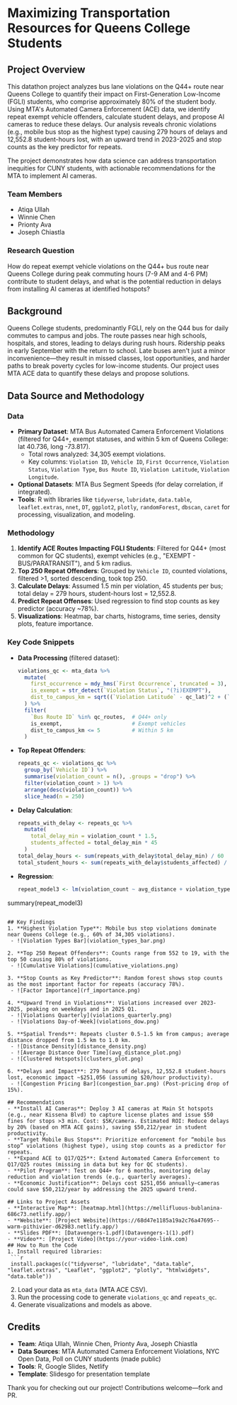 # Maximizing Transportation Resources for Queens College Students

## Project Overview
This datathon project analyzes bus lane violations on the Q44+ route near Queens College to quantify their impact on First-Generation Low-Income (FGLI) students, who comprise approximately 80% of the student body. Using MTA's Automated Camera Enforcement (ACE) data, we identify repeat exempt vehicle offenders, calculate student delays, and propose AI cameras to reduce these delays. Our analysis reveals chronic violations (e.g., mobile bus stop as the highest type) causing 279 hours of delays and 12,552.8 student-hours lost, with an upward trend in 2023-2025 and stop counts as the key predictor for repeats.

The project demonstrates how data science can address transportation inequities for CUNY students, with actionable recommendations for the MTA to implement AI cameras.

### Team Members
- Atiqa Ullah
- Winnie Chen
- Prionty Ava
- Joseph Chiastla

### Research Question
How do repeat exempt vehicle violations on the Q44+ bus route near Queens College during peak commuting hours (7-9 AM and 4-6 PM) contribute to student delays, and what is the potential reduction in delays from installing AI cameras at identified hotspots?

## Background
Queens College students, predominantly FGLI, rely on the Q44 bus for daily commutes to campus and jobs. The route passes near high schools, hospitals, and stores, leading to delays during rush hours. Ridership peaks in early September with the return to school. Late buses aren't just a minor inconvenience—they result in missed classes, lost opportunities, and harder paths to break poverty cycles for low-income students. Our project uses MTA ACE data to quantify these delays and propose solutions.

## Data Source and Methodology
### Data
- **Primary Dataset**: MTA Bus Automated Camera Enforcement Violations (filtered for Q44+, exempt statuses, and within 5 km of Queens College: lat 40.736, long -73.817).
  - Total rows analyzed: 34,305 exempt violations.
  - Key columns: `Violation ID`, `Vehicle ID`, `First Occurrence`, `Violation Status`, `Violation Type`, `Bus Route ID`, `Violation Latitude`, `Violation Longitude`.
- **Optional Datasets**: MTA Bus Segment Speeds (for delay correlation, if integrated).
- **Tools**: R with libraries like `tidyverse`, `lubridate`, `data.table`, `leaflet.extras`, `nnet`, `DT`, `ggplot2`, `plotly`, `randomForest`, `dbscan`, `caret` for processing, visualization, and modeling.

### Methodology
1. **Identify ACE Routes Impacting FGLI Students**: Filtered for Q44+ (most common for QC students), exempt vehicles (e.g., "EXEMPT - BUS/PARATRANSIT"), and 5 km radius.
2. **Top 250 Repeat Offenders**: Grouped by `Vehicle ID`, counted violations, filtered >1, sorted descending, took top 250.
3. **Calculate Delays**: Assumed 1.5 min per violation, 45 students per bus; total delay = 279 hours, student-hours lost = 12,552.8.
4. **Predict Repeat Offenses**: Used regression to find stop counts as key predictor (accuracy ~78%).
5. **Visualizations**: Heatmap, bar charts, histograms, time series, density plots, feature importance.

### Key Code Snippets
- **Data Processing** (filtered dataset):
  ```r
  violations_qc <- mta_data %>%
    mutate(
      first_occurrence = mdy_hms(`First Occurrence`, truncated = 3),
      is_exempt = str_detect(`Violation Status`, "(?i)EXEMPT"),
      dist_to_campus_km = sqrt((`Violation Latitude` - qc_lat)^2 + (`Violation Longitude` - qc_long)^2) * 111
    ) %>%
    filter(
      `Bus Route ID` %in% qc_routes,  # Q44+ only
      is_exempt,                      # Exempt vehicles
      dist_to_campus_km <= 5          # Within 5 km
    )
  ```

- **Top Repeat Offenders**:
  ```r
  repeats_qc <- violations_qc %>%
    group_by(`Vehicle ID`) %>%
    summarise(violation_count = n(), .groups = "drop") %>%
    filter(violation_count > 1) %>%
    arrange(desc(violation_count)) %>%
    slice_head(n = 250)
  ```

- **Delay Calculation**:
  ```r
  repeats_with_delay <- repeats_qc %>%
    mutate(
      total_delay_min = violation_count * 1.5,
      students_affected = total_delay_min * 45
    )
  total_delay_hours <- sum(repeats_with_delay$total_delay_min) / 60
  total_student_hours <- sum(repeats_with_delay$students_affected) / 60
  ```

- **Regression**:
  ```r
  repeat_model3 <- lm(violation_count ~ avg_distance + violation_types + activity_duration + stop_count, data = train)
summary(repeat_model3)
  ```

## Key Findings
1. **Highest Violation Type**: Mobile bus stop violations dominate near Queens College (e.g., 60% of 34,305 violations).
   - ![Violation Types Bar](violation_types_bar.png)

2. **Top 250 Repeat Offenders**: Counts range from 552 to 19, with the top 50 causing 80% of violations.
   - ![Cumulative Violations](cumulative_violations.png)

3. **Stop Counts as Key Predictor**: Random forest shows stop counts as the most important factor for repeats (accuracy 78%).
   - ![Factor Importance](rf_importance.png)

4. **Upward Trend in Violations**: Violations increased over 2023-2025, peaking on weekdays and in 2025 Q1.
   - ![Violations Quarterly](violations_quarterly.png)
   - ![Violations Day-of-Week](violations_dow.png)

5. **Spatial Trends**: Repeats cluster 0.5-1.5 km from campus; average distance dropped from 1.5 km to 1.0 km.
   - ![Distance Density](distance_density.png)
   - ![Average Distance Over Time](avg_distance_plot.png)
   - ![Clustered Hotspots](clusters_plot.png)

6. **Delays and Impact**: 279 hours of delays, 12,552.8 student-hours lost, economic impact ~$251,056 (assuming $20/hour productivity).
   - ![Congestion Pricing Bar](congestion_bar.png) (Post-pricing drop of 15%).

## Recommendations
- **Install AI Cameras**: Deploy 3 AI cameras at Main St hotspots (e.g., near Kissena Blvd) to capture license plates and issue $50 fines for stops >3 min. Cost: $5K/camera. Estimated ROI: Reduce delays by 20% (based on MTA ACE gains), saving $50,212/year in student productivity.
- **Target Mobile Bus Stops**: Prioritize enforcement for “mobile bus stop” violations (highest type), using stop counts as a predictor for repeats.
- **Expand ACE to Q17/Q25**: Extend Automated Camera Enforcement to Q17/Q25 routes (missing in data but key for QC students).
- **Pilot Program**: Test on Q44+ for 6 months, monitoring delay reduction and violation trends (e.g., quarterly averages).
- **Economic Justification**: Delays cost $251,056 annually—cameras could save $50,212/year by addressing the 2025 upward trend.

## Links to Project Assets
- **Interactive Map**: [heatmap.html](https://mellifluous-bublanina-686c73.netlify.app/) 
- **Website**: [Project Website](https://68d47e1185a19a2c76a47695--warm-pithivier-d62983.netlify.app/)
- **Slides PDF**: [Datavengers-1.pdf](Datavengers-1(1).pdf)
- **Video**: [Project Video](https://your-video-link.com) 
## How to Run the Code
1. Install required libraries:
   ```r
   install.packages(c("tidyverse", "lubridate", "data.table", "leaflet.extras", "Leaflet", "ggplot2", "plotly", "htmlwidgets", "data.table"))
   ```
2. Load your data as `mta_data` (MTA ACE CSV).
3. Run the processing code to generate `violations_qc` and `repeats_qc`.
4. Generate visualizations and models as above.

## Credits
- **Team**: Atiqa Ullah, Winnie Chen, Prionty Ava, Joseph Chiastla
- **Data Sources**: MTA Automated Camera Enforcement Violations, NYC Open Data, Poll on CUNY students (made public)
- **Tools**: R, Google Slides, Netlify
- **Template**: Slidesgo for presentation template

Thank you for checking out our project! Contributions welcome—fork and PR.
